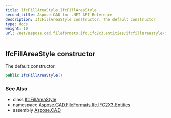 ```yaml
---
title: IfcFillAreaStyle.IfcFillAreaStyle
second_title: Aspose.CAD for .NET API Reference
description: IfcFillAreaStyle constructor. The default constructor
type: docs
weight: 10
url: /net/aspose.cad.fileformats.ifc.ifc2x3.entities/ifcfillareastyle/ifcfillareastyle/
---
```

## IfcFillAreaStyle constructor

The default constructor.

```csharp
public IfcFillAreaStyle()
```

### See Also

* class [IfcFillAreaStyle](../)
* namespace [Aspose.CAD.FileFormats.Ifc.IFC2X3.Entities](../../ifcfillareastyle/)
* assembly [Aspose.CAD](../../../)



